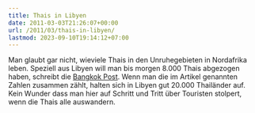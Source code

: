 ```yaml
---
title: Thais in Libyen
date: 2011-03-03T21:26:07+00:00
url: /2011/03/thais-in-libyen/
lastmod: 2023-09-10T19:14:12+07:00
---
```

Man glaubt gar nicht, wieviele Thais in den Unruhegebieten in Nordafrika leben. Speziell aus Libyen will man bis morgen 8.000 Thais abgezogen haben, schreibt die [Bangkok Post][1]. Wenn man die im Artikel genannten Zahlen zusammen zählt, halten sich in Libyen gut 20.000 Thailänder auf. Kein Wunder dass man hier auf Schritt und Tritt über Touristen stolpert, wenn die Thais alle auswandern.

 [1]: http://www.bangkokpost.com/news/local/224631/8000-thais-out-of-libya-by-march-5

